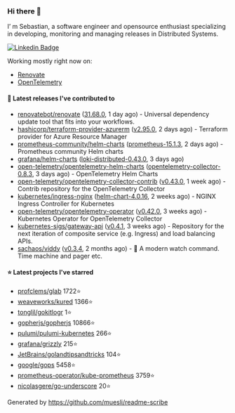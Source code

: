 ### Hi there 👋

I’ m Sebastian, a software engineer and opensource enthusiast specializing in developing, monitoring and managing releases in Distributed Systems.

[![Linkedin Badge](https://img.shields.io/badge/-LinkedIn-blue?style=flat&logo=Linkedin&logoColor=white&link=https://www.linkedin.com/in/sebastian-poxhofer/)](https://www.linkedin.com/in/sebastian-poxhofer/)

Working mostly right now on:
- [Renovate](https://github.com/renovatebot/renovate)
- [OpenTelemetry](https://github.com/open-telemetry)



#### 🚀 Latest releases I've contributed to

- [renovatebot/renovate](https://github.com/renovatebot/renovate) ([31.68.0](https://github.com/renovatebot/renovate/releases/tag/31.68.0), 1 day ago) - Universal dependency update tool that fits into your workflows.
- [hashicorp/terraform-provider-azurerm](https://github.com/hashicorp/terraform-provider-azurerm) ([v2.95.0](https://github.com/hashicorp/terraform-provider-azurerm/releases/tag/v2.95.0), 2 days ago) - Terraform provider for Azure Resource Manager
- [prometheus-community/helm-charts](https://github.com/prometheus-community/helm-charts) ([prometheus-15.1.3](https://github.com/prometheus-community/helm-charts/releases/tag/prometheus-15.1.3), 2 days ago) - Prometheus community Helm charts
- [grafana/helm-charts](https://github.com/grafana/helm-charts) ([loki-distributed-0.43.0](https://github.com/grafana/helm-charts/releases/tag/loki-distributed-0.43.0), 3 days ago)
- [open-telemetry/opentelemetry-helm-charts](https://github.com/open-telemetry/opentelemetry-helm-charts) ([opentelemetry-collector-0.8.3](https://github.com/open-telemetry/opentelemetry-helm-charts/releases/tag/opentelemetry-collector-0.8.3), 3 days ago) - OpenTelemetry Helm Charts
- [open-telemetry/opentelemetry-collector-contrib](https://github.com/open-telemetry/opentelemetry-collector-contrib) ([v0.43.0](https://github.com/open-telemetry/opentelemetry-collector-contrib/releases/tag/v0.43.0), 1 week ago) - Contrib repository for the OpenTelemetry Collector
- [kubernetes/ingress-nginx](https://github.com/kubernetes/ingress-nginx) ([helm-chart-4.0.16](https://github.com/kubernetes/ingress-nginx/releases/tag/helm-chart-4.0.16), 2 weeks ago) - NGINX Ingress Controller for Kubernetes
- [open-telemetry/opentelemetry-operator](https://github.com/open-telemetry/opentelemetry-operator) ([v0.42.0](https://github.com/open-telemetry/opentelemetry-operator/releases/tag/v0.42.0), 3 weeks ago) - Kubernetes Operator for OpenTelemetry Collector
- [kubernetes-sigs/gateway-api](https://github.com/kubernetes-sigs/gateway-api) ([v0.4.1](https://github.com/kubernetes-sigs/gateway-api/releases/tag/v0.4.1), 3 weeks ago) - Repository for the next iteration of composite service (e.g. Ingress) and load balancing APIs.
- [sachaos/viddy](https://github.com/sachaos/viddy) ([v0.3.4](https://github.com/sachaos/viddy/releases/tag/v0.3.4), 2 months ago) - 👀 A modern watch command. Time machine and pager etc.

#### ⭐ Latest projects I've starred

- [profclems/glab](https://github.com/profclems/glab}) 1722⭐
- [weaveworks/kured](https://github.com/weaveworks/kured}) 1366⭐
- [tonglil/gokitlogr](https://github.com/tonglil/gokitlogr}) 1⭐
- [gopherjs/gopherjs](https://github.com/gopherjs/gopherjs}) 10866⭐
- [pulumi/pulumi-kubernetes](https://github.com/pulumi/pulumi-kubernetes}) 266⭐
- [grafana/grizzly](https://github.com/grafana/grizzly}) 215⭐
- [JetBrains/golandtipsandtricks](https://github.com/JetBrains/golandtipsandtricks}) 104⭐
- [google/gops](https://github.com/google/gops}) 5458⭐
- [prometheus-operator/kube-prometheus](https://github.com/prometheus-operator/kube-prometheus}) 3759⭐
- [nicolasgere/go-underscore](https://github.com/nicolasgere/go-underscore}) 20⭐



Generated by https://github.com/muesli/readme-scribe
